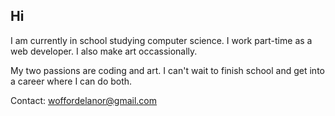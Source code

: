 ## Hi
I am currently in school studying computer science. I work part-time as a web developer. I also make art occassionally.

My two passions are coding and art. I can't wait to finish school and get into a career where I can do both.

Contact: woffordelanor@gmail.com
